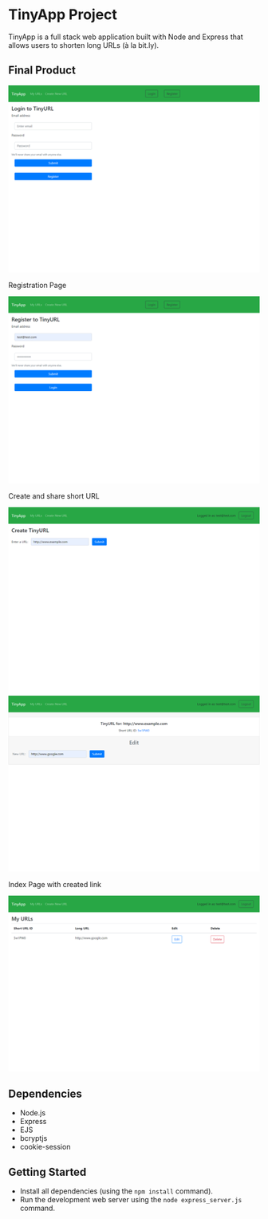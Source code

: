 # TinyApp Project

TinyApp is a full stack web application built with Node and Express that allows users to shorten long URLs (à la bit.ly).

## Final Product

!["Login"](https://github.com/anironL/W03_tinyapp/blob/main/docs/localhost_8080_login_page.png)

Registration Page

!["Register"](https://github.com/anironL/W03_tinyapp/blob/main/docs/localhost_8080_register_page.png)

Create and share short URL

!["Create short URLs."](https://github.com/anironL/W03_tinyapp/blob/main/docs/localhost_8080_urls_create_shortURL.png)
!["Share and edit created URLs."](https://github.com/anironL/W03_tinyapp/blob/main/docs/localhost_8080_urls_edit_longURL.png)

Index Page with created link

!["Index page"](https://github.com/anironL/W03_tinyapp/blob/main/docs/localhost_8080_urls_index_page.png)

## Dependencies

- Node.js
- Express
- EJS
- bcryptjs
- cookie-session

## Getting Started

- Install all dependencies (using the `npm install` command).
- Run the development web server using the `node express_server.js` command.